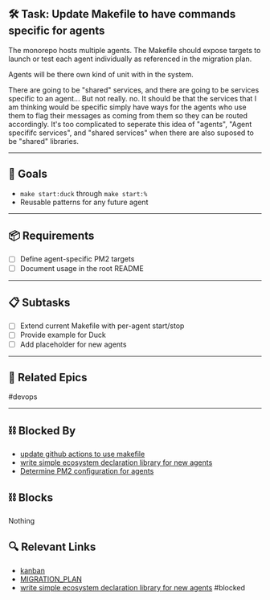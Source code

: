 ## 🛠️ Task: Update Makefile to have commands specific for agents

The monorepo hosts multiple agents. The Makefile should expose targets to launch or test each agent individually as referenced in the migration plan.

Agents will be there own kind of unit with in the system.

There are going to be "shared" services, and there are going to be services specific to an agent...
But not really. no. It should be that the services that I am thinking would be specific simply have ways for the agents who use them to flag their messages as coming from them so they can be routed accordingly.
It's too complicated to seperate this idea of "agents", "Agent specififc services", and "shared services" when there are also suposed to be "shared" libraries.

---

## 🎯 Goals
- `make start:duck` through `make start:%`
- Reusable patterns for any future agent

---

## 📦 Requirements
- [ ] Define agent-specific PM2 targets
- [ ] Document usage in the root README

---

## 📋 Subtasks
- [ ] Extend current Makefile with per-agent start/stop
- [ ] Provide example for Duck
- [ ] Add placeholder for new agents

---

## 🔗 Related Epics
#devops

---

## ⛓️ Blocked By
- [update github actions to use makefile](update%20github%20actions%20to%20use%20makefile.md)
- [write simple ecosystem declaration library for new agents](write%20simple%20ecosystem%20declaration%20library%20for%20new%20agents.md)
- [Determine PM2 configuration for agents](Determine%20PM2%20configuration%20for%20agents.md)


## ⛓️ Blocks
Nothing



## 🔍 Relevant Links
- [kanban](../boards/kanban.md)
- [MIGRATION_PLAN](../MIGRATION_PLAN.md)
- [write simple ecosystem declaration library for new agents](write%20simple%20ecosystem%20declaration%20library%20for%20new%20agents.md)
#blocked

